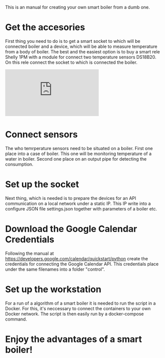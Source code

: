 This is an manual for creating your own smart boiler from a dumb one.

# Get the accesories
First thing you need to do is to get a smart socket to which will be connected boiler and a device, which will be able to measure temperature from a body of boiler. 
The best and the easiest option is to buy a smart rele Shelly 1PM with a module for connect two temperature sensors DS18B20. On this rele connect the socket to which is connected the boiler.


![alt text](https://github.com/grinwi/smart_boiler/blob/main/socket_schema.pdf "Logo Title Text 1")

# Connect sensors
The who temrperature sensors need to be situated on a boiler. First one place into a case of boiler. This one will be monitoring temperature of a water in boiler. Second one place on an output pipe for detecting the consumption.

# Set up the socket
Next thing, which is needed is to prepare the devices for an API communication on a local network under a static IP. This IP write into a configure JSON file settings.json together with parameters of a boiler etc.

# Download the Google Calendar Credentials
Following the manual at https://developers.google.com/calendar/quickstart/python create the credentials for connecting the Google Calendar API. This credentials place under the same filenames into a folder "control".

# Set up the workstation
For a run of a algorithm of a smart boiler it is needed to run the script in a Docker. For this, it's neccessary to connect the containers to your own Docker network.  The script is then easily run by a docker-compose command.

# Enjoy the advantages of a smart boiler!
